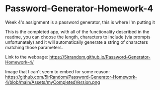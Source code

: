 # Password-Generator-Homework-4
Week 4's assignment is a password generator, this is where I'm putting it

This is the completed app, with all of the functionality described in the readme, you can choose the length, characters to include (via prompts unfortunately) and it will automatically generate a string of characters matching those parameters.

Link to the webpage: https://5irrandom.github.io/Password-Generator-Homework-4/

Image that I can't seem to embed for some reason: https://github.com/5irRandom/Password-Generator-Homework-4/blob/main/Assets/myCompletedVersion.png

